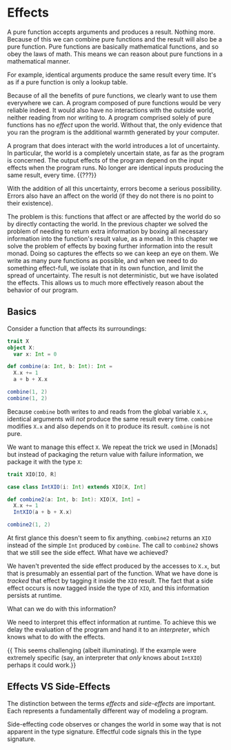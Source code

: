 # Effects

A pure function accepts arguments and produces a result.
Nothing more.
Because of this we can combine pure functions and the result will also be a pure function.
Pure functions are basically mathematical functions, and so obey the laws of math.
This means we can reason about pure functions in a mathematical manner.

For example, identical arguments produce the same result every time.
It's as if a pure function is only a lookup table.

Because of all the benefits of pure functions, we clearly want to use them everywhere we can.
A program composed of pure functions would be very reliable indeed.
It would also have no interactions with the outside world, neither reading from nor writing to.
A program comprised solely of pure functions has no *effect* upon the world.
Without that, the only evidence that you ran the program is the additional warmth generated by your computer.

A program that does interact with the world introduces a lot of uncertainty.
In particular, the world is a completely uncertain state, as far as the program is concerned.
The output effects of the program depend on the input effects when the program runs.
No longer are identical inputs producing the same result, every time. {{???}}

With the addition of all this uncertainty, errors become a serious possibility.
Errors also have an affect on the world (if they do not there is no point to their existence).

The problem is this: functions that affect or are affected by the world do so by directly contacting the world.
In the previous chapter we solved the problem of needing to return extra information by boxing all necessary information into the function's result value, as a monad.
In this chapter we solve the problem of effects by boxing further information into the result monad.
Doing so captures the effects so we can keep an eye on them.
We write as many pure functions as possible, and when we need to do something effect-full, we isolate that in its own function, and limit the spread of uncertainty.
The result is not deterministic, but we have isolated the effects.
This allows us to much more effectively reason about the behavior of our program.

## Basics

Consider a function that affects its surroundings:

```scala mdoc
trait X
object X:
  var x: Int = 0

def combine(a: Int, b: Int): Int =
  X.x += 1
  a + b + X.x

combine(1, 2)
combine(1, 2)
```

Because `combine` both writes to and reads from the global variable `X.x`, identical arguments will *not* produce the same result every time.
`combine` modifies `X.x` and also depends on it to produce its result.
`combine` is not pure.

We want to manage this effect `X`.
We repeat the trick we used in [Monads] but instead of packaging the return value with failure information, we package it with the type `X`:

```scala mdoc
trait XIO[IO, R]

case class IntXIO(i: Int) extends XIO[X, Int]

def combine2(a: Int, b: Int): XIO[X, Int] =
  X.x += 1
  IntXIO(a + b + X.x)

combine2(1, 2)
```

At first glance this doesn't seem to fix anything.
`combine2` returns an `XIO` instead of the simple `Int` produced by `combine`.
The call to `combine2` shows that we still see the side effect.
What have we achieved?

We haven't prevented the side effect produced by the accesses to `X.x`, but that is presumably an essential part of the function.
What we have done is *tracked* that effect by tagging it inside the `XIO` result.
The fact that a side effect occurs is now tagged inside the type of `XIO`, and this information persists at runtime.

What can we do with this information?

We need to interpret this effect information at runtime.
To achieve this we delay the evaluation of the program and hand it to an *interpreter*, which knows what to do with the effects.

{{ This seems challenging (albeit illuminating).
If the example were extremely specific (say, an interpreter that *only* knows about `IntXIO`) perhaps it could work.}}

## Effects VS Side-Effects

The distinction between the terms *effects* and *side-effects* are important.
Each represents a fundamentally different way of modeling a program.

Side-effecting code observes or changes the world in some way that is not apparent in the type signature.
Effectful code signals this in the type signature.

